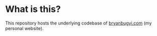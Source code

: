 # What is this?

This repository hosts the underlying codebase of [bryanbugyi.com](http://bryanbugyi.com) (my personal website).
